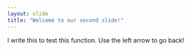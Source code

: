 ```yaml
---
layout: slide
title: "Welcome to our second slide!"
---
```

I write this  to test this function.
Use the left arrow to go back!
